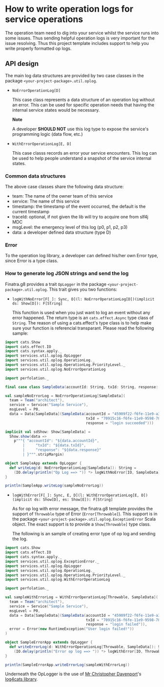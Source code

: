 # How to write operation logs for service operations

The operation team need to dig into your service whilst the service runs into some issues. Thus sending helpful operation logs is very important for the issue resolving. Thus this project template includes support to help you write properly formatted op logs.

## API design

The main log data structures are provided by two case classes in the package `<your-project-package>.util.oplog`.

- `NoErrorOperationLog[D]`

  This case class represents a data structure of an operation log without an error. This can be used for specific operation needs that having the internal service states would be necessary.

  __Note__

  A developer __SHOULD NOT__ use this log type to expose the service's programming logic (data flow, etc.)

- `WithErrorOperationLog[E, D]`

  This case classs records an error your service encounters. This log can be used to help people understand a snapshot of the service internal states.

### Common data structures

The above case classes share the following data structure:

- team: The name of the owner team of this service
- service: The name of this service
- timestamp: the timestamp of the event occurred, the default is the current timestamp
- traceId: optional, if not given the lib will try to acquire one from slf4j MDC
- msgLevel: the emergency level of this log (p0, p1, p2, p3)
- data: a developer defined data structure (type D)

### Error

To the operation log library, a developer can defined his/her own Error type, since Error is a type class.

### How to generate log JSON strings and send the log

Finatra.g8 provides a trait `OpLogger` in the package `<your-project-package>.util.oplog`. This trait gives you two functions:

- `logWithNoError[F[_]: Sync, D](l: NoErrorOperationLog[D])(implicit ds: Show[D]): F[String]`

  This function is used when you just want to log an event without any error happened. The return type is an `cats.effect.Async` type class of `String`. The reason of using a cats.effect's type class is to help make sure your function is referencial transparant. Please read the following sample:

```scala mdoc
import cats.Show
import cats.effect.IO
import cats.syntax.apply._
import services.util.oplog.OpLogger
import services.util.oplog.OperationLog._
import services.util.oplog.OperationLog.PriorityLevel._
import services.util.oplog.NoErrorOperationLog

import perfolation._

final case class SampleData(accountId: String, txId: String, response: String)

val sampleNoErrorLog = NoErrorOperationLog[SampleData](
  team = Team("architect"),
  service = Service("Sample Service"),
  msgLevel = P0,
  data = Data[SampleData](SampleData(accountId = "45909f22-f6fe-11e9-a3f5-784f436a2b87",
                                     txId = "70915c16-f6fe-11e9-9598-784f436a2b87",
                                     response = "login succeeded")))

implicit val sdShow: Show[SampleData] =
  Show.show(data =>
    p"""{ "accountId": "${data.accountId}",
        |     "txId": "${data.txId}",
        |     "response": "${data.response}"
        | }""".stripMargin)

object SampleApp extends OpLogger {
  def writeLog(d: NoErrorOperationLog[SampleData]): String =
    (IO.delay(println("Op Log ==> ")) *> logWithNoError[IO, SampleData](d)).unsafeRunSync
}

println(SampleApp.writeLog(sampleNoErrorLog))
```

- `logWithError[F[_]: Sync, E, D](l: WithErrorOperationLog[E, D])(implicit ds: Show[D], es: Show[E]): F[String]`

  As for op log with error message, the finatra.g8 template provides the support of `Throwable` type of Error (`Error[Throwable]`). This support is in the package `<your-project-package>.util.oplog.ExceptionError` Scala object. The exact support is to provide a `Show[Throwable]` type class.

  The following is an sample of creating error type of op log and sending the log.

```scala mdoc
import cats.Show
import cats.effect.IO
import cats.syntax.apply._
import services.util.oplog.ExceptionError._
import services.util.oplog.OpLogger
import services.util.oplog.OperationLog._
import services.util.oplog.OperationLog.PriorityLevel._
import services.util.oplog.WithErrorOperationLog

import perfolation._

val sampleWithErrorLog = WithErrorOperationLog[Throwable, SampleData](
  team = Team("architect"),
  service = Service("Sample Service"),
  msgLevel = P0,
  data = Data[SampleData](SampleData(accountId = "45909f22-f6fe-11e9-a3f5-784f436a2b87",
                                     txId = "70915c16-f6fe-11e9-9598-784f436a2b87",
                                     response = "login failed")),
  error = Error(new RuntimeException("User login failed!"))
)

object SampleErrorApp extends OpLogger {
  def writeErrorLog(d: WithErrorOperationLog[Throwable, SampleData]): String =
    (IO.delay(println("Error op log ==> ")) *> logWithError[IO, Throwable, SampleData](d)).unsafeRunSync
}

println(SampleErrorApp.writeErrorLog(sampleWithErrorLog))
```

Underneath the OpLogger is the use of [Mr Christopher Davenport](https://github.com/ChristopherDavenport)'s [log4cats library](https://github.com/ChristopherDavenport/log4cats).
